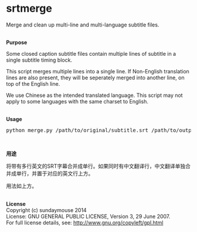 srtmerge
========

Merge and clean up multi-line and multi-language subtitle files.

<br><b>Purpose</b>

Some closed caption subtitle files contain multiple lines of subtitle in a single subtitle timing block.

This script merges multiple lines into a single line. If Non-English translation lines are also present, they will be seperately merged into another line, on top of the English line.

We use Chinese as the intended translated language. This script may not apply to some languages with the same charset to English.<br><br>

<b>Usage</b>
<pre>
python merge.py /path/to/original/subtitle.srt /path/to/output/subtitle.srt
</pre><br>

<b>用途</b>

将带有多行英文的SRT字幕合并成单行。如果同时有中文翻译行，中文翻译单独合并成单行，并置于对应的英文行上方。

用法如上方。</b><br><br>

<b>License</b><br>
Copyright (c) sundaymouse 2014<br>
License: GNU GENERAL PUBLIC LICENSE, Version 3, 29 June 2007.<br>
For full license details, see: http://www.gnu.org/copyleft/gpl.html<br>
